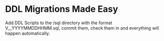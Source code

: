 # DDL Migrations Made Easy

Add DDL Scripts to the /sql directory with the format V__YYYYMMDDHHMM.sql, commit them, check them in and everything will happen automatically.

